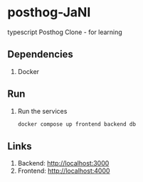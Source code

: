 # posthog-JaNI
typescript Posthog Clone - for learning

## Dependencies

1. Docker

## Run

1. Run the services

    ```bash
    docker compose up frontend backend db
    ```

## Links

1. Backend: [http://localhost:3000](http://localhost:3000)
1. Frontend: [http://localhost:4000](http://localhost:4000)
